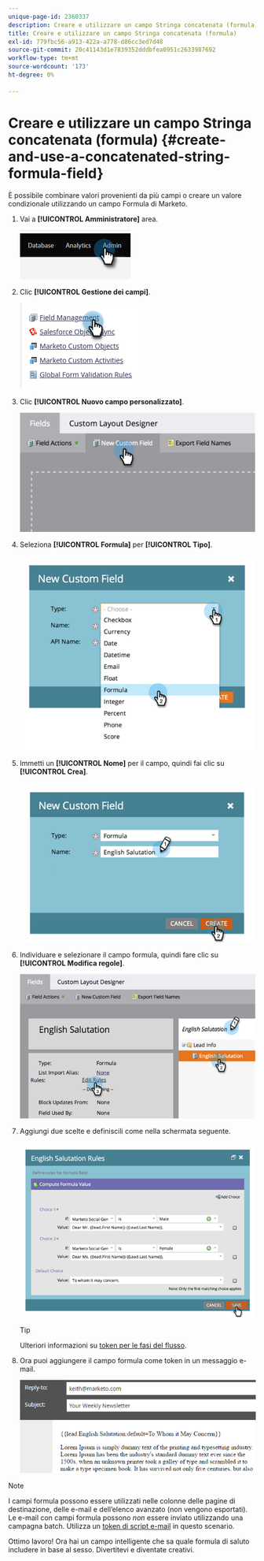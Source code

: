 ```yaml
---
unique-page-id: 2360337
description: Creare e utilizzare un campo Stringa concatenata (formula) - Documenti Marketo - Documentazione del prodotto
title: Creare e utilizzare un campo Stringa concatenata (formula)
exl-id: 779fbc56-a913-422a-a778-d86cc3ed7d48
source-git-commit: 20c41143d1e7839352dddbfea0951c2633987692
workflow-type: tm+mt
source-wordcount: '173'
ht-degree: 0%

---
```


# Creare e utilizzare un campo Stringa concatenata (formula) {#create-and-use-a-concatenated-string-formula-field}

È possibile combinare valori provenienti da più campi o creare un valore condizionale utilizzando un campo Formula di Marketo.

1. Vai a **[!UICONTROL Amministratore]** area.

   ![](assets/create-and-use-a-concatenated-string-formula-field-1.png)

1. Clic **[!UICONTROL Gestione dei campi]**.

   ![](assets/create-and-use-a-concatenated-string-formula-field-2.png)

1. Clic **[!UICONTROL Nuovo campo personalizzato]**.

   ![](assets/create-and-use-a-concatenated-string-formula-field-3.png)

1. Seleziona **[!UICONTROL Formula]** per **[!UICONTROL Tipo]**.

   ![](assets/create-and-use-a-concatenated-string-formula-field-4.png)

1. Immetti un **[!UICONTROL Nome]** per il campo, quindi fai clic su **[!UICONTROL Crea]**.

   ![](assets/create-and-use-a-concatenated-string-formula-field-5.png)

1. Individuare e selezionare il campo formula, quindi fare clic su **[!UICONTROL Modifica regole]**.

   ![](assets/create-and-use-a-concatenated-string-formula-field-6.png)

1. Aggiungi due scelte e definiscili come nella schermata seguente.

   ![](assets/create-and-use-a-concatenated-string-formula-field-7.png)

   >[!TIP]
   >
   >Ulteriori informazioni su [token per le fasi del flusso](/help/marketo/product-docs/core-marketo-concepts/smart-campaigns/flow-actions/use-tokens-in-flow-steps.md).

1. Ora puoi aggiungere il campo formula come token in un messaggio e-mail.

   ![](assets/create-and-use-a-concatenated-string-formula-field-8.png)

>[!NOTE]
>
>I campi formula possono essere utilizzati nelle colonne delle pagine di destinazione, delle e-mail e dell’elenco avanzato (non vengono esportati). Le e-mail con campi formula possono _non_ essere inviato utilizzando una campagna batch. Utilizza un [token di script e-mail](/help/marketo/product-docs/email-marketing/general/using-tokens/create-an-email-script-token.md) in questo scenario.

Ottimo lavoro! Ora hai un campo intelligente che sa quale formula di saluto includere in base al sesso. Divertitevi e diventate creativi.
